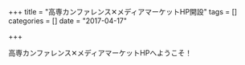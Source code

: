 +++
title = "高専カンファレンス✕メディアマーケットHP開設"
tags = []
categories = []
date = "2017-04-17"

+++ 

高専カンファレンス✕メディアマーケットHPへようこそ！

